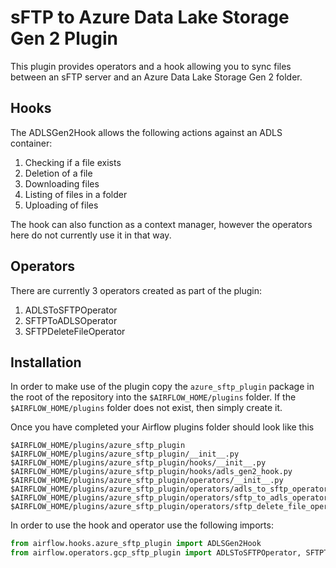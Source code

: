 # sFTP to Azure Data Lake Storage Gen 2 Plugin

This plugin provides operators and a hook allowing you to sync files between an sFTP server and an Azure Data Lake Storage Gen 2 folder.

## Hooks

The ADLSGen2Hook allows the following actions against an ADLS container:

1. Checking if a file exists
1. Deletion of a file
1. Downloading files
1. Listing of files in a folder
1. Uploading of files

The hook can also function as a context manager, however the operators here do not currently use it in that way.

## Operators

There are currently 3 operators created as part of the plugin:

1. ADLSToSFTPOperator
1. SFTPToADLSOperator
1. SFTPDeleteFileOperator

## Installation

In order to make use of the plugin copy the `azure_sftp_plugin` package in the root of the repository into
the `$AIRFLOW_HOME/plugins` folder. If the `$AIRFLOW_HOME/plugins` folder does not exist, then simply create it.

Once you have completed your Airflow plugins folder should look like this

```
$AIRFLOW_HOME/plugins/azure_sftp_plugin
$AIRFLOW_HOME/plugins/azure_sftp_plugin/__init__.py
$AIRFLOW_HOME/plugins/azure_sftp_plugin/hooks/__init__.py
$AIRFLOW_HOME/plugins/azure_sftp_plugin/hooks/adls_gen2_hook.py
$AIRFLOW_HOME/plugins/azure_sftp_plugin/operators/__init__.py
$AIRFLOW_HOME/plugins/azure_sftp_plugin/operators/adls_to_sftp_operator.py
$AIRFLOW_HOME/plugins/azure_sftp_plugin/operators/sftp_to_adls_operator.py
$AIRFLOW_HOME/plugins/azure_sftp_plugin/operators/sftp_delete_file_operator.py
```

In order to use the hook and operator use the following imports:

```Python
from airflow.hooks.azure_sftp_plugin import ADLSGen2Hook
from airflow.operators.gcp_sftp_plugin import ADLSToSFTPOperator, SFTPToADLSOperator, SFTPDeleteFileOperator
```
